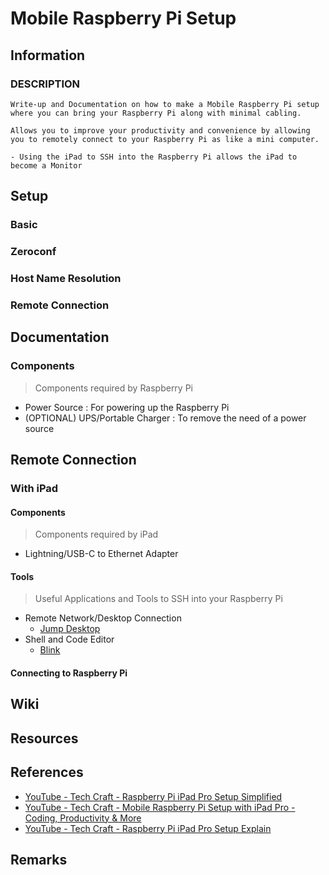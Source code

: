 # Mobile Raspberry Pi Setup

## Information

### DESCRIPTION
```
Write-up and Documentation on how to make a Mobile Raspberry Pi setup where you can bring your Raspberry Pi along with minimal cabling.

Allows you to improve your productivity and convenience by allowing you to remotely connect to your Raspberry Pi as like a mini computer.

- Using the iPad to SSH into the Raspberry Pi allows the iPad to become a Monitor
```

## Setup

### Basic

### Zeroconf

### Host Name Resolution

### Remote Connection


## Documentation

### Components
> Components required by Raspberry Pi
+ Power Source : For powering up the Raspberry Pi
+ (OPTIONAL) UPS/Portable Charger : To remove the need of a power source

## Remote Connection

### With iPad 
#### Components
> Components required by iPad
+ Lightning/USB-C to Ethernet Adapter

#### Tools
> Useful Applications and Tools to SSH into your Raspberry Pi
- Remote Network/Desktop Connection
	+ [Jump Desktop](jumpdesktop.com)
- Shell and Code Editor
	+ [Blink](https://blink.sh/)

#### Connecting to Raspberry Pi

## Wiki

## Resources

## References
+ [YouTube - Tech Craft - Raspberry Pi iPad Pro Setup Simplified](https://www.youtube.com/watch?v=3UPaI4Hp66Y)
+ [YouTube - Tech Craft - Mobile Raspberry Pi Setup with iPad Pro - Coding, Productivity & More](https://www.youtube.com/watch?v=A3qn1nqw-Gw)
+ [YouTube - Tech Craft - Raspberry Pi iPad Pro Setup Explain](https://www.youtube.com/watch?v=L8r6kMod7Vw)

## Remarks
